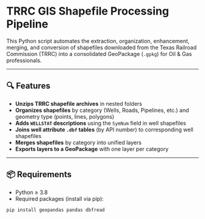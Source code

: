 # TRRC GIS Shapefile Processing Pipeline

This Python script automates the extraction, organization, enhancement, merging, and conversion of shapefiles downloaded from the Texas Railroad Commission (TRRC) into a consolidated GeoPackage (`.gpkg`) for Oil & Gas professionals.

---

## 🔍 Features

- **Unzips TRRC shapefile archives** in nested folders
- **Organizes shapefiles** by category (Wells, Roads, Pipelines, etc.) and geometry type (points, lines, polygons)
- **Adds `WELLSTAT` descriptions** using the `SymNum` field in well shapefiles
- **Joins well attribute `.dbf` tables** (by API number) to corresponding well shapefiles
- **Merges shapefiles** by category into unified layers
- **Exports layers to a GeoPackage** with one layer per category

---

## 📦 Requirements

- Python ≥ 3.8  
- Required packages (install via pip):

```bash
pip install geopandas pandas dbfread
